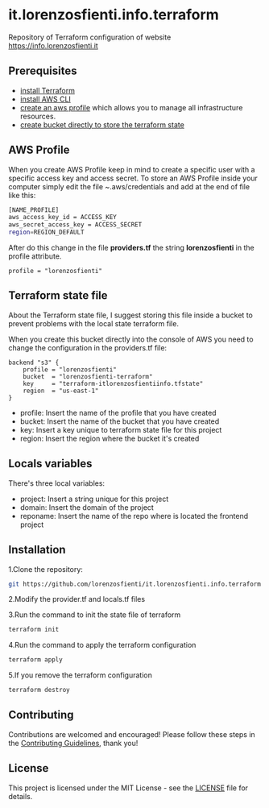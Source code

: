 # it.lorenzosfienti.info.terraform

Repository of Terraform configuration of website <https://info.lorenzosfienti.it>

## Prerequisites

- [install Terraform](https://learn.hashicorp.com/tutorials/terraform/install-cli?in=terraform/aws-get-started)
- [install AWS CLI](https://docs.aws.amazon.com/cli/latest/userguide/cli-chap-install.html)
- [create an aws profile](https://docs.aws.amazon.com/cli/latest/userguide/cli-configure-profiles.html) which allows you to manage all infrastructure resources.
- [create bucket directly to store the terraform state](https://docs.aws.amazon.com/AmazonS3/latest/userguide/create-bucket-overview.html)

## AWS Profile

When you create AWS Profile keep in mind to create a specific user with a specific access key and access secret.
To store an AWS Profile inside your computer simply edit the file ~.aws/credentials and add at the end of file like this:

```sh
[NAME_PROFILE]
aws_access_key_id = ACCESS_KEY
aws_secret_access_key = ACCESS_SECRET
region=REGION_DEFAULT
```

After do this change in the file **providers.tf** the string **lorenzosfienti** in the profile attribute.

```hcl
profile = "lorenzosfienti"
```

## Terraform state file

About the Terraform state file, I suggest storing this file inside a bucket to prevent problems with the local state terraform file.

When you create this bucket directly into the console of AWS you need to change the configuration in the providers.tf file:

```hcl
backend "s3" {
    profile = "lorenzosfienti"
    bucket  = "lorenzosfienti-terraform"
    key     = "terraform-itlorenzosfientiinfo.tfstate"
    region  = "us-east-1"
}
```

- profile: Insert the name of the profile that you have created
- bucket: Insert the name of the bucket that you have created
- key: Insert a key unique to terraform state file for this project
- region: Insert the region where the bucket it's created

## Locals variables

There's three local variables:

- project: Insert a string unique for this project
- domain: Insert the domain of the project
- reponame: Insert the name of the repo where is located the frontend project

## Installation

1.Clone the repository:

```sh
git https://github.com/lorenzosfienti/it.lorenzosfienti.info.terraform && cd it.lorenzosfienti.info.terraform
```

2.Modify the provider.tf and locals.tf files

3.Run the command to init the state file of terraform

```sh
terraform init
```

4.Run the command to apply the terraform configuration

```sh
terraform apply
```

5.If you remove the terraform configuration

```sh
terraform destroy
```

## Contributing

Contributions are welcomed and encouraged! Please follow these steps in the [Contributing Guidelines](./CONTRIBUTING.md), thank you!

## License

This project is licensed under the MIT License - see the [LICENSE](./LICENSE) file for details.
